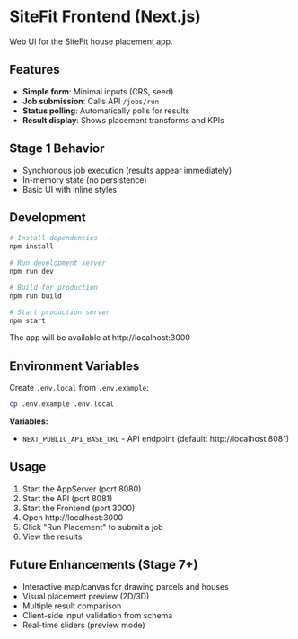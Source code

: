 # SiteFit Frontend (Next.js)

Web UI for the SiteFit house placement app.

## Features

- **Simple form**: Minimal inputs (CRS, seed)
- **Job submission**: Calls API `/jobs/run`
- **Status polling**: Automatically polls for results
- **Result display**: Shows placement transforms and KPIs

## Stage 1 Behavior

- Synchronous job execution (results appear immediately)
- In-memory state (no persistence)
- Basic UI with inline styles

## Development

```bash
# Install dependencies
npm install

# Run development server
npm run dev

# Build for production
npm run build

# Start production server
npm start
```

The app will be available at http://localhost:3000

## Environment Variables

Create `.env.local` from `.env.example`:

```bash
cp .env.example .env.local
```

**Variables:**
- `NEXT_PUBLIC_API_BASE_URL` - API endpoint (default: http://localhost:8081)

## Usage

1. Start the AppServer (port 8080)
2. Start the API (port 8081)
3. Start the Frontend (port 3000)
4. Open http://localhost:3000
5. Click "Run Placement" to submit a job
6. View the results

## Future Enhancements (Stage 7+)

- Interactive map/canvas for drawing parcels and houses
- Visual placement preview (2D/3D)
- Multiple result comparison
- Client-side input validation from schema
- Real-time sliders (preview mode)

